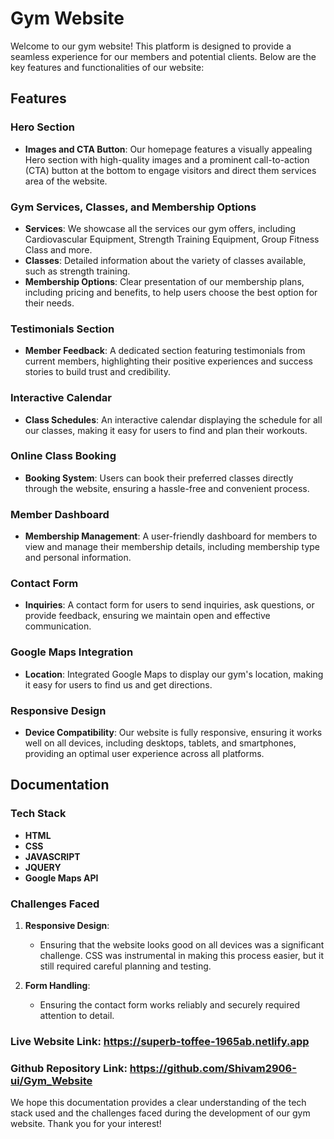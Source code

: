 # Gym Website

Welcome to our gym website! This platform is designed to provide a seamless experience for our members and potential clients. Below are the key features and functionalities of our website:

## Features

### Hero Section

- **Images and CTA Button**: Our homepage features a visually appealing Hero section with high-quality images and a prominent call-to-action (CTA) button at the bottom to engage visitors and direct them services area of the website.

### Gym Services, Classes, and Membership Options

- **Services**: We showcase all the services our gym offers, including Cardiovascular Equipment, Strength Training Equipment, Group Fitness Class and more.
- **Classes**: Detailed information about the variety of classes available, such as strength training.
- **Membership Options**: Clear presentation of our membership plans, including pricing and benefits, to help users choose the best option for their needs.

### Testimonials Section

- **Member Feedback**: A dedicated section featuring testimonials from current members, highlighting their positive experiences and success stories to build trust and credibility.

### Interactive Calendar

- **Class Schedules**: An interactive calendar displaying the schedule for all our classes, making it easy for users to find and plan their workouts.

### Online Class Booking

- **Booking System**: Users can book their preferred classes directly through the website, ensuring a hassle-free and convenient process.

### Member Dashboard

- **Membership Management**: A user-friendly dashboard for members to view and manage their membership details, including membership type and personal information.

### Contact Form

- **Inquiries**: A contact form for users to send inquiries, ask questions, or provide feedback, ensuring we maintain open and effective communication.

### Google Maps Integration

- **Location**: Integrated Google Maps to display our gym's location, making it easy for users to find us and get directions.

### Responsive Design

- **Device Compatibility**: Our website is fully responsive, ensuring it works well on all devices, including desktops, tablets, and smartphones, providing an optimal user experience across all platforms.

## Documentation

### Tech Stack

  - **HTML**
  - **CSS**
  - **JAVASCRIPT**
  - **JQUERY**
  - **Google Maps API**

### Challenges Faced

1. **Responsive Design**:

   - Ensuring that the website looks good on all devices was a significant challenge. CSS was instrumental in making this process easier, but it still required careful planning and testing.

2. **Form Handling**:
   - Ensuring the contact form works reliably and securely required attention to detail.

### Live Website Link: https://superb-toffee-1965ab.netlify.app
### Github Repository Link: https://github.com/Shivam2906-ui/Gym_Website
  

We hope this documentation provides a clear understanding of the tech stack used and the challenges faced during the development of our gym website. Thank you for your interest!
